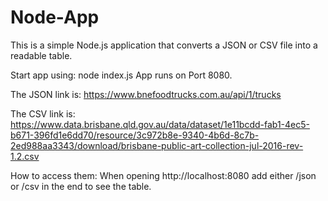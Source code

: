 # Node-App


This is a simple Node.js application that converts a JSON or CSV file into a readable table.

Start app using: node index.js
App runs on Port 8080. 

The JSON link is: https://www.bnefoodtrucks.com.au/api/1/trucks

The CSV link is: https://www.data.brisbane.qld.gov.au/data/dataset/1e11bcdd-fab1-4ec5-b671-396fd1e6dd70/resource/3c972b8e-9340-4b6d-8c7b-2ed988aa3343/download/brisbane-public-art-collection-jul-2016-rev-1.2.csv

How to access them:
When opening http://localhost:8080 add either /json or /csv in the end to see the table.
